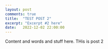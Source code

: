 ```yaml
---
layout: post
comments: true
title:  "TEST POST 2"
excerpt: "Excerpt #2 here"
date:   2022-12-02 22:00:00
---
```


Content and words and stuff here. THis is post 2